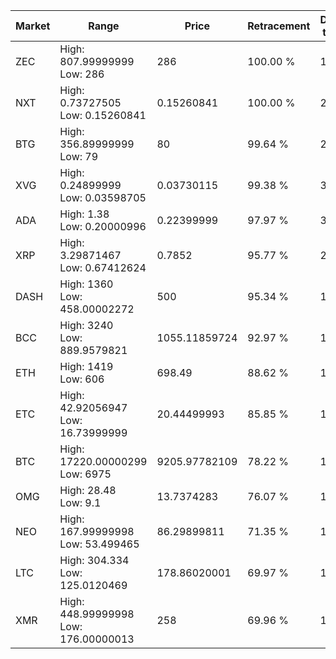 | Market | Range | Price| Retracement | Doubles to 50% |
| --- | --- | --- | --- | --- |
| ZEC | High: 807.99999999<br />Low: 286 | 286 | 100.00 % | 1.91 |
| NXT | High: 0.73727505<br />Low: 0.15260841 | 0.15260841 | 100.00 % | 2.92 |
| BTG | High: 356.89999999<br />Low: 79 | 80 | 99.64 % | 2.72 |
| XVG | High: 0.24899999<br />Low: 0.03598705 | 0.03730115 | 99.38 % | 3.82 |
| ADA | High: 1.38<br />Low: 0.20000996 | 0.22399999 | 97.97 % | 3.53 |
| XRP | High: 3.29871467<br />Low: 0.67412624 | 0.7852 | 95.77 % | 2.53 |
| DASH | High: 1360<br />Low: 458.00002272 | 500 | 95.34 % | 1.82 |
| BCC | High: 3240<br />Low: 889.9579821 | 1055.11859724 | 92.97 % | 1.96 |
| ETH | High: 1419<br />Low: 606 | 698.49 | 88.62 % | 1.45 |
| ETC | High: 42.92056947<br />Low: 16.73999999 | 20.44499993 | 85.85 % | 1.46 |
| BTC | High: 17220.00000299<br />Low: 6975 | 9205.97782109 | 78.22 % | 1.31 |
| OMG | High: 28.48<br />Low: 9.1 | 13.7374283 | 76.07 % | 1.37 |
| NEO | High: 167.99999998<br />Low: 53.499465 | 86.29899811 | 71.35 % | 1.28 |
| LTC | High: 304.334<br />Low: 125.0120469 | 178.86020001 | 69.97 % | 1.20 |
| XMR | High: 448.99999998<br />Low: 176.00000013 | 258 | 69.96 % | 1.21 |
